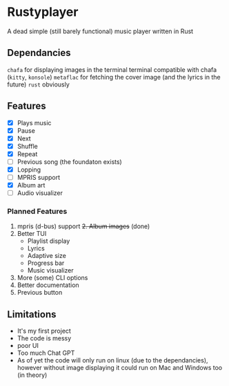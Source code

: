# Rustyplayer
 A dead simple (still barely functional) music player written in Rust

## Dependancies
`chafa` for displaying images in the terminal
 terminal compatible with chafa (`kitty`, `konsole`)
`metaflac` for fetching the cover image (and the lyrics in the future)
`rust` obviously



## Features
- [x] Plays music
- [x] Pause
- [x] Next
- [x] Shuffle
- [x] Repeat
- [ ] Previous song (the foundaton exists)
- [x] Lopping
- [ ] MPRIS support
- [x] Album art
- [ ] Audio visualizer

### Planned Features

 1. mpris (d-bus) support
 ~~2. Album images~~ (done)
 3. Better TUI
    - Playlist display
    - Lyrics
    - Adaptive size
    - Progress bar
    - Music visualizer
 4. More (some) CLI options
 5. Better documentation
 6. Previous button

## Limitations
 - It's my first project
 - The code is messy
 - poor UI
 - Too much Chat GPT
 - As of yet the code will only run on linux (due to the dependancies), however without image displaying it could run on Mac and Windows too (in theory)


